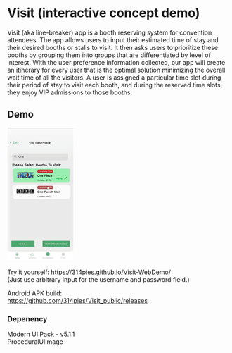 # Visit (interactive concept demo)

Visit (aka line-breaker) app is a booth reserving system for convention attendees. The app allows users to input their estimated time of stay and their desired booths or stalls to visit. It then asks users to prioritize these booths by grouping them into groups that are differentiated by level of interest. With the user preference information collected, our app will create an itinerary for every user that is the optimal solution minimizing the overall wait time of all the visitors. A user is assigned a particular time slot during their period of stay to visit each booth, and during the reserved time slots, they enjoy VIP admissions to those booths.

## Demo
<img src="https://raw.githubusercontent.com/314pies/Visit_public/master/images/demo.gif" alt="drawing" width="150"/>


Try it yourself: https://314pies.github.io/Visit-WebDemo/  
(Just use arbitrary input for the username and password field.)  

Android APK build:  
https://github.com/314pies/Visit_public/releases

### Depenency
Modern UI Pack - v5.1.1  
ProceduralUIImage
